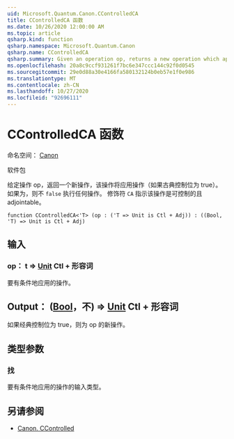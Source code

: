 ```yaml
---
uid: Microsoft.Quantum.Canon.CControlledCA
title: CControlledCA 函数
ms.date: 10/26/2020 12:00:00 AM
ms.topic: article
qsharp.kind: function
qsharp.namespace: Microsoft.Quantum.Canon
qsharp.name: CControlledCA
qsharp.summary: Given an operation op, returns a new operation which applies the op if a classical control bit is true. If `false`, nothing happens. The modifier `CA` indicates that the operation is controllable and adjointable.
ms.openlocfilehash: 20a8c9ccf931261f7bc6e347ccc144c92f0d0545
ms.sourcegitcommit: 29e0d88a30e4166fa580132124b0eb57e1f0e986
ms.translationtype: MT
ms.contentlocale: zh-CN
ms.lasthandoff: 10/27/2020
ms.locfileid: "92696111"
---
```

# <a name="ccontrolledca-function"></a>CControlledCA 函数

命名空间： [Canon](xref:Microsoft.Quantum.Canon)

软件包 [](https://nuget.org/packages/)


给定操作 op，返回一个新操作，该操作将应用操作（如果古典控制位为 true）。 如果为，则不 `false` 执行任何操作。
修饰符 `CA` 指示该操作是可控制的且 adjointable。

```qsharp
function CControlledCA<'T> (op : ('T => Unit is Ctl + Adj)) : ((Bool, 'T) => Unit is Ctl + Adj)
```


## <a name="input"></a>输入

### <a name="op--t--unit-ctl--adj"></a>op： t => [Unit](xref:microsoft.quantum.lang-ref.unit) Ctl + 形容词

要有条件地应用的操作。



## <a name="output--boolt--unit-ctl--adj"></a>Output： ([Bool](xref:microsoft.quantum.lang-ref.bool)，不) => [Unit](xref:microsoft.quantum.lang-ref.unit) Ctl + 形容词

如果经典控制位为 true，则为 op 的新操作。

## <a name="type-parameters"></a>类型参数

### <a name="t"></a>找

要有条件地应用的操作的输入类型。

## <a name="see-also"></a>另请参阅

- [Canon. CControlled](xref:Microsoft.Quantum.Canon.CControlled)